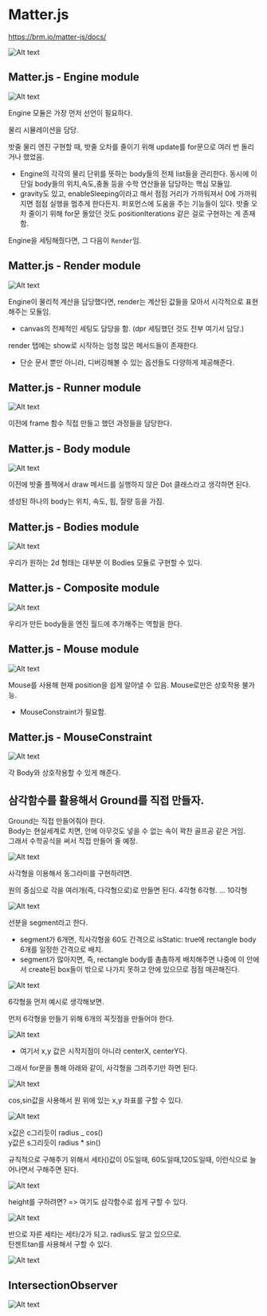 # Matter.js

https://brm.io/matter-js/docs/

![Alt text](image-11.png)

## Matter.js - Engine module

![Alt text](image-12.png)

Engine 모듈은 가장 먼저 선언이 필요하다.

물리 시뮬레이션을 담당.

밧줄 물리 엔진 구현할 때, 밧줄 오차를 줄이기 위해 update를 for문으로 여러 번 돌리거나 했었음.

- Engine의 각각의 물리 단위를 뜻하는 body들의 전체 list들을 관리한다. 동시에 이 단일 body들의 위치,속도,충돌 등을 수학 연산들을 담당하는 핵심 모듈임.
- gravity도 있고, enableSleeping이라고 해서 점점 거리가 가까워져서 0에 가까워지면 점점 실행을 멈추게 한다든지. 퍼포먼스에 도움을 주는 기능들이 있다. 밧줄 오차 줄이기 위해 for문 돌았던 것도 positionIterations 같은 걸로 구현하는 게 존재함.

Engine을 세팅해줬다면, 그 다음이 `Render`임.

## Matter.js - Render module

![Alt text](image-13.png)

Engine이 물리적 계산을 담당했다면, render는 계산된 값들을 모아서 시각적으로 표현해주는 모듈임.

- canvas의 전체적인 세팅도 담당을 함. (dpr 세팅했던 것도 전부 여기서 담당.)

render 탭에는 show로 시작하는 엄청 많은 메서드들이 존재한다.

- 단순 문서 뿐만 아니라, 디버깅해볼 수 있는 옵션들도 다양하게 제공해준다.

## Matter.js - Runner module

![Alt text](image-14.png)

이전에 frame 함수 직접 만들고 했던 과정들을 담당한다.

## Matter.js - Body module

![Alt text](image-15.png)

이전에 밧줄 플젝에서 draw 메서드를 실행하지 않은 Dot 클래스라고 생각하면 된다.

생성된 하나의 body는 위치, 속도, 힘, 질량 등을 가짐.

## Matter.js - Bodies module

![Alt text](image-16.png)

우리가 원하는 2d 형태는 대부분 이 Bodies 모듈로 구현할 수 있다.

## Matter.js - Composite module

![Alt text](image-17.png)

우리가 만든 body들을 엔진 월드에 추가해주는 역할을 한다.

## Matter.js - Mouse module

![Alt text](image-18.png)

Mouse를 사용해 현재 position을 쉽게 알아낼 수 있음. Mouse로만은 상호작용 불가능.

- MouseConstraint가 필요함.

## Matter.js - MouseConstraint

![Alt text](image-19.png)

각 Body와 상호작용할 수 있게 해준다.

## 삼각함수를 활용해서 Ground를 직접 만들자.

Ground는 직접 만들어줘야 한다.<br>
Body는 현실세계로 치면, 안에 아무것도 넣을 수 없는 속이 꽉찬 골프공 같은 거임.<br>
그래서 수학공식을 써서 직접 만들어 줄 예정.

![Alt text](image-20.png)

사각형을 이용해서 동그라미를 구현하려면.

원의 중심으로 각을 여러개(즉, 다각형으로)로 만들면 된다. 4각형 6각형. ... 10각형

![Alt text](image-21.png)

선분을 segment라고 한다.

- segment가 6개면, 직사각형을 60도 간격으로 isStatic: true에 rectangle body 6개를 일정한 간격으로 배치.
- segment가 많아지면, 즉, rectangle body를 촘촘하게 배치해주면 나중에 이 안에서 create된 box들이 밖으로 나가지 못하고 안에 있으므로 점점 매끈해진다.

![Alt text](image-22.png)

6각형을 먼저 예시로 생각해보면.

먼저 6각형을 만들기 위해 6개의 꼭짓점을 만들어야 한다.

![Alt text](image-23.png)

- 여기서 x,y 값은 시작지점이 아니라 centerX, centerY다.

그래서 for문을 통해 아래와 같이, 사각형을 그려주기만 하면 된다.

![Alt text](image-24.png)

cos,sin값을 사용해서 원 위에 있는 x,y 좌표를 구할 수 있다.

![Alt text](image-25.png)

x값은 c그리듯이 radius \_ cos()<br>
y값은 s그리듯이 radius \* sin()

규칙적으로 구해주기 위해서 세타()값이 0도일때, 60도일때,120도일때, 이런식으로 늘어나면서 구해주면 된다.

![Alt text](image-26.png)

height를 구하려면? => 여기도 삼각함수로 쉽게 구할 수 있다.

![Alt text](image-27.png)

반으로 자른 세타는 세타/2가 되고. radius도 알고 있으므로.<br>
탄젠트tan를 사용해서 구할 수 있다.

![Alt text](image-28.png)

## IntersectionObserver

![Alt text](image-29.png)
